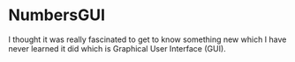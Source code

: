 # NumbersGUI
I thought it was really fascinated to get to know something new which I have never learned it did which is Graphical User Interface (GUI). 
